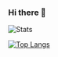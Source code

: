 ### Hi there 👋

![Stats](https://github-readme-stats.vercel.app/api?username=luisfernandods&count_private=true&hide=stars,prs,issues,contribs&theme=radical)

[![Top Langs](https://github-readme-stats.vercel.app/api/top-langs/?username=luisfernandods&theme=radical&count_private=true)](https://github.com/luisfernandods/github-readme-stats)

<!--
**luisfernandods/luisfernandods** is a ✨ _special_ ✨ repository because its `README.md` (this file) appears on your GitHub profile.

Here are some ideas to get you started:

- 🔭 I’m currently working on ...
- 🌱 I’m currently learning ...
- 👯 I’m looking to collaborate on ...
- 🤔 I’m looking for help with ...
- 💬 Ask me about ...
- 📫 How to reach me: ...
- 😄 Pronouns: ...
- ⚡ Fun fact: ...
-->
